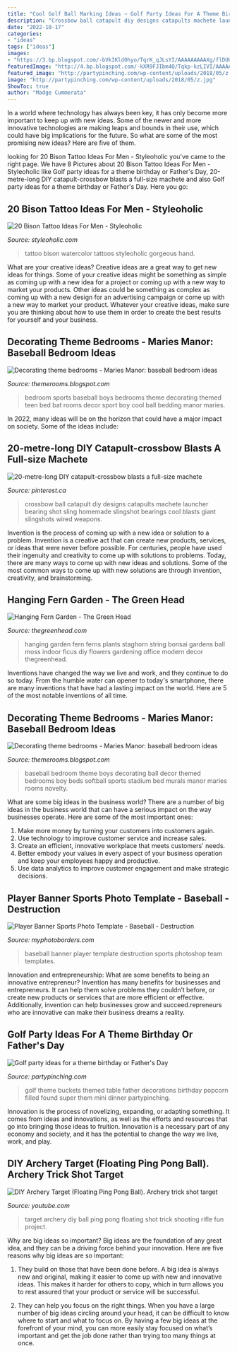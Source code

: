 ```yaml
---
title: "Cool Golf Ball Marking Ideas ~ Golf Party Ideas For A Theme Birthday Or Father&#039;s Day"
description: "Crossbow ball catapult diy designs catapults machete launcher bearing shot sling homemade slingshot bearings cool blasts giant slingshots wired weapons"
date: "2022-10-17"
categories:
- "ideas"
tags: ["ideas"]
images:
- "https://3.bp.blogspot.com/-bVkIKldOhyo/TqrK_qJLsYI/AAAAAAAAAXg/flDUUMf58yg/s1600/basebal+bats+theme+bed-baseball+bedroom+decorations-baseball+bedrooms.jpg"
featuredImage: "http://4.bp.blogspot.com/-kXR9FJIbm4Q/Tqkp-kzLIVI/AAAAAAAAAXI/krx71NP6zxs/s1600/baseball+bedrooms-theme+bedrooms+sports+baseball-2.jpg"
featured_image: "http://partypinching.com/wp-content/uploads/2018/05/z.jpg"
image: "http://partypinching.com/wp-content/uploads/2018/05/z.jpg"
ShowToc: true
author: "Madge Cummerata"
---
```



In a world where technology has always been key, it has only become more important to keep up with new ideas. Some of the newer and more innovative technologies are making leaps and bounds in their use, which could have big implications for the future. So what are some of the most promising new ideas? Here are five of them.

	

		
looking for 20 Bison Tattoo Ideas For Men - Styleoholic you've came to the right page. We have 8 Pictures about 20 Bison Tattoo Ideas For Men - Styleoholic like Golf party ideas for a theme birthday or Father&#039;s Day, 20-metre-long DIY catapult-crossbow blasts a full-size machete and also Golf party ideas for a theme birthday or Father&#039;s Day. Here you go:
		
    
## 20 Bison Tattoo Ideas For Men - Styleoholic

<img loading=lazy src="https://i.styleoholic.com/2017/08/Watercolor-bison-tattoo.jpg" onerror="this.onerror=null;this.src='https://tse4.mm.bing.net/th?id=OIP.9nNDUvAnSVK4RA202Zk3igHaGe&amp;pid=15.1';" alt="20 Bison Tattoo Ideas For Men - Styleoholic">

_Source: styleoholic.com_

>tattoo bison watercolor tattoos styleoholic gorgeous hand. 

	

What are your creative ideas?
Creative ideas are a great way to get new ideas for things. Some of your creative ideas might be something as simple as coming up with a new idea for a project or coming up with a new way to market your products. Other ideas could be something as complex as coming up with a new design for an advertising campaign or come up with a new way to market your product. Whatever your creative ideas, make sure you are thinking about how to use them in order to create the best results for yourself and your business.

    
## Decorating Theme Bedrooms - Maries Manor: Baseball Bedroom Ideas

<img loading=lazy src="https://3.bp.blogspot.com/-bVkIKldOhyo/TqrK_qJLsYI/AAAAAAAAAXg/flDUUMf58yg/s1600/basebal+bats+theme+bed-baseball+bedroom+decorations-baseball+bedrooms.jpg" onerror="this.onerror=null;this.src='https://tse3.mm.bing.net/th?id=OIP.AguC7JwsNA0FmJv7zWRSlgAAAA&amp;pid=15.1';" alt="Decorating theme bedrooms - Maries Manor: baseball bedroom ideas">

_Source: themerooms.blogspot.com_

>bedroom sports baseball boys bedrooms theme decorating themed teen bed bat rooms decor sport boy cool ball bedding manor maries. 

	

In 2022, many ideas will be on the horizon that could have a major impact on society. Some of the ideas include: 

    
## 20-metre-long DIY Catapult-crossbow Blasts A Full-size Machete

<img loading=lazy src="https://i.pinimg.com/736x/7f/d4/9e/7fd49efa75b0ce1e99d6eacbb1e97f70--crossbow-archery.jpg" onerror="this.onerror=null;this.src='https://tse3.mm.bing.net/th?id=OIP.6ONJUxZ9UEHon4B_4XrD7gHaE7&amp;pid=15.1';" alt="20-metre-long DIY catapult-crossbow blasts a full-size machete">

_Source: pinterest.ca_

>crossbow ball catapult diy designs catapults machete launcher bearing shot sling homemade slingshot bearings cool blasts giant slingshots wired weapons. 

	

Invention is the process of coming up with a new idea or solution to a problem. Invention is a creative act that can create new products, services, or ideas that were never before possible. For centuries, people have used their ingenuity and creativity to come up with solutions to problems. Today, there are many ways to come up with new ideas and solutions. Some of the most common ways to come up with new solutions are through invention, creativity, and brainstorming.

    
## Hanging Fern Garden - The Green Head

<img loading=lazy src="http://www.thegreenhead.com/imgs/hanging-fern-garden-1.jpg" onerror="this.onerror=null;this.src='https://tse3.mm.bing.net/th?id=OIP.vdaJBa1xwQW534uvBlF6jgHaHa&amp;pid=15.1';" alt="Hanging Fern Garden - The Green Head">

_Source: thegreenhead.com_

>hanging garden fern ferns plants staghorn string bonsai gardens ball moss indoor ficus diy flowers gardening office modern decor thegreenhead. 

	

Inventions have changed the way we live and work, and they continue to do so today. From the humble water can opener to today's smartphone, there are many inventions that have had a lasting impact on the world. Here are 5 of the most notable inventions of all time.

    
## Decorating Theme Bedrooms - Maries Manor: Baseball Bedroom Ideas

<img loading=lazy src="http://4.bp.blogspot.com/-kXR9FJIbm4Q/Tqkp-kzLIVI/AAAAAAAAAXI/krx71NP6zxs/s1600/baseball+bedrooms-theme+bedrooms+sports+baseball-2.jpg" onerror="this.onerror=null;this.src='https://tse3.mm.bing.net/th?id=OIP.k_D9QxadQuqi16NJLsYmygAAAA&amp;pid=15.1';" alt="Decorating theme bedrooms - Maries Manor: baseball bedroom ideas">

_Source: themerooms.blogspot.com_

>baseball bedroom theme boys decorating ball decor themed bedrooms boy beds softball sports stadium bed murals manor maries rooms novelty. 

	

What are some big ideas in the business world?
There are a number of big ideas in the business world that can have a serious impact on the way businesses operate. Here are some of the most important ones: 
1. Make more money by turning your customers into customers again.
2. Use technology to improve customer service and increase sales.
3. Create an efficient, innovative workplace that meets customers' needs.
4. Better embody your values in every aspect of your business operation and keep your employees happy and productive.
5. Use data analytics to improve customer engagement and make strategic decisions.

    
## Player Banner Sports Photo Template - Baseball - Destruction

<img loading=lazy src="https://cdn11.bigcommerce.com/s-jdhnct1/images/stencil/original/products/438/1181/baseball_destruction_48x72_banner__82928.1461717719.jpg?c=2" onerror="this.onerror=null;this.src='https://tse1.mm.bing.net/th?id=OIP.LlV564ZiTZ2T9uQBXhUvWAHaE7&amp;pid=15.1';" alt="Player Banner Sports Photo Template - Baseball - Destruction">

_Source: myphotoborders.com_

>baseball banner player template destruction sports photoshop team templates. 

	

Innovation and entrepreneurship: What are some benefits to being an innovative entrepreneur?
Invention has many benefits for businesses and entrepreneurs. It can help them solve problems they couldn’t before, or create new products or services that are more efficient or effective. Additionally, invention can help businesses grow and succeed.repreneurs who are innovative can make their business dreams a reality.

    
## Golf Party Ideas For A Theme Birthday Or Father&#039;s Day

<img loading=lazy src="http://partypinching.com/wp-content/uploads/2018/05/z.jpg" onerror="this.onerror=null;this.src='https://tse4.mm.bing.net/th?id=OIP.WPB2ROXZhcpFTqaBKU4Q5QHaJ4&amp;pid=15.1';" alt="Golf party ideas for a theme birthday or Father&#039;s Day">

_Source: partypinching.com_

>golf theme buckets themed table father decorations birthday popcorn filled found super them mini dinner partypinching. 

	

Innovation is the process of novelizing, expanding, or adapting something. It comes from ideas and innovations, as well as the efforts and resources that go into bringing those ideas to fruition. Innovation is a necessary part of any economy and society, and it has the potential to change the way we live, work, and play.

    
## DIY Archery Target (Floating Ping Pong Ball). Archery Trick Shot Target

<img loading=lazy src="http://i.ytimg.com/vi/zG2EAHDZsuw/maxresdefault.jpg" onerror="this.onerror=null;this.src='https://tse1.mm.bing.net/th?id=OIP.sGuGCorPwbBlbtIGlGKUWQHaEK&amp;pid=15.1';" alt="DIY Archery Target (Floating Ping Pong Ball). Archery trick shot target">

_Source: youtube.com_

>target archery diy ball ping pong floating shot trick shooting rifle fun project. 

	

Why are big ideas so important?
Big ideas are the foundation of any great idea, and they can be a driving force behind your innovation. Here are five reasons why big ideas are so important:
1. They build on those that have been done before. A big idea is always new and original, making it easier to come up with new and innovative ideas. This makes it harder for others to copy, which in turn allows you to rest assured that your product or service will be successful.

2. They can help you focus on the right things. When you have a large number of big ideas circling around your head, it can be difficult to know where to start and what to focus on. By having a few big ideas at the forefront of your mind, you can more easily stay focused on what’s important and get the job done rather than trying too many things at once.


